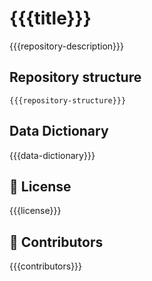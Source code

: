 # {{{title}}}

{{{repository-description}}}

## Repository structure 
```
{{{repository-structure}}}
```

## Data Dictionary 
{{{data-dictionary}}}

## 📖 License
{{{license}}}

## 👥 Contributors
{{{contributors}}}
